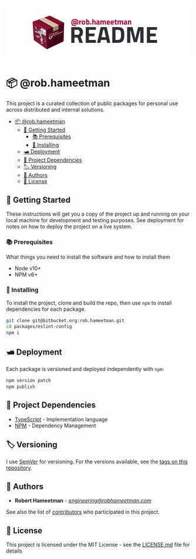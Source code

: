 ![@rob.hameetman][logo]

# 📦 @rob.hameetman

This project is a curated collection of public packages for personal use across
distributed and internal solutions.

- [📦 @rob.hameetman](#%f0%9f%93%a6-robhameetman)
  - [💼 Getting Started](#%f0%9f%92%bc-getting-started)
    - [📚 Prerequisites](#%f0%9f%93%9a-prerequisites)
    - [📲 Installing](#%f0%9f%93%b2-installing)
  - [🛥 Deployment](#%f0%9f%9b%a5-deployment)
  - [🧾 Project Dependencies](#%f0%9f%a7%be-project-dependencies)
  - [🏷 Versioning](#%f0%9f%8f%b7-versioning)
  - [📜 Authors](#%f0%9f%93%9c-authors)
  - [📄 License](#%f0%9f%93%84-license)

## 💼 Getting Started

These instructions will get you a copy of the project up and running on your
local machine for development and testing purposes. See deployment for notes on
how to deploy the project on a live system.

### 📚 Prerequisites

What things you need to install the software and how to install them

* Node v10+
* NPM v6+

### 📲 Installing

To install the project, clone and build the repo, then use `npm` to install
dependencies for each package.

```bash
git clone git@bitbucket.org:rob.hameetman.git
cd packages/eslint-config
npm i
```

## 🛥 Deployment

Each package is versioned and deployed independently with `npm`:

```bash
npm version patch
npm publish
```

## 🧾 Project Dependencies

* [TypeScript](https://www.typescriptlang.org/) - Implementation language
* [NPM](https://www.npmjs.com/) - Dependency Management

## 🏷 Versioning

I use [SemVer](http://semver.org/) for versioning. For the versions available,
see the [tags on this repository](https://github.com/RobHameetman/packages/tags/).

## 📜 Authors

* **Robert Hameetman** - *<engineering@robhameetman.com>*

See also the list of [contributors](https://github.com/RobHameetman/packages/graphs/contributors) who participated in this project.

## 📄 License

This project is licensed under the MIT License - see the [LICENSE.md](LICENSE.md) file for details

[logo]: /.github/readme-root.png "@rob.hameetman"
